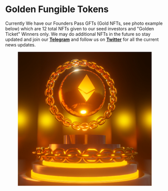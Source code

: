 # Golden Fungible Tokens

Currently We have our Founders Pass GFTs (Gold NFTs, see photo example below) which are 12 total NFTs given to our seed investors and "Golden Ticket" Winners only. We may do additional NFTs in the future so stay updated and join our [**Telegram**](https://t.me/DefiGold\_Official) and follow us on [**Twitter**](https://twitter.com/Defi\_Gold\_Miner) for all the current news updates.

<figure><img src="../.gitbook/assets/Founders Pass.png" alt=""><figcaption></figcaption></figure>
